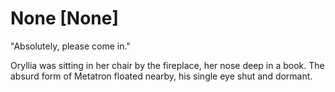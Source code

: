 # None [None]
"Absolutely, please come in."

Oryllia was sitting in her chair by the fireplace, her nose deep in a book. The absurd form of Metatron floated nearby, his single eye shut and dormant.
